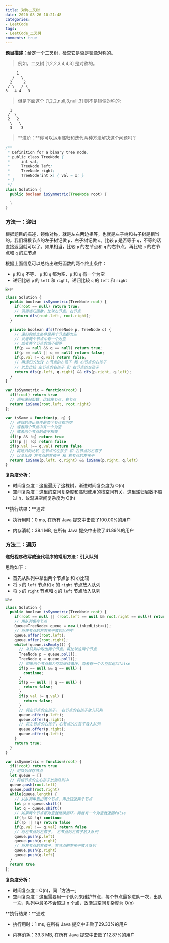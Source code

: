```yaml
---
title: 对称二叉树
date: 2020-08-26 10:21:48
categories:
- LeetCode
tags:
- LeetCode_二叉树
comments: true
---
```


[**题目描述：**](https://leetcode-cn.com/problems/symmetric-tree/submissions/)给定一个二叉树，检查它是否是镜像对称的。

> 例如，二叉树 [1,2,2,3,4,4,3] 是对称的。
```
     1
   /   \
  2     2
 / \   / \
3   4 4   3
```
> 但是下面这个 [1,2,2,null,3,null,3] 则不是镜像对称的:
```
  1
 /  \
 2   2
  \   \
  3    3
```
>**进阶：**你可以运用递归和迭代两种方法解决这个问题吗？

<!-- more -->

```java
/**
 * Definition for a binary tree node.
 * public class TreeNode {
 *     int val;
 *     TreeNode left;
 *     TreeNode right;
 *     TreeNode(int x) { val = x; }
 * }
 */
class Solution {
  public boolean isSymmetric(TreeNode root) {

  }
}
```



### 方法一：递归

根据题目的描述，镜像对称，就是左右两边相等，也就是左子树和右子树是相当的。我们将根节点的左子树记做 `p`，右子树记做 `q`。比较 `p` 是否等于 `q`，不等的话直接返回就可以了。如果相当，比较 `p` 的左节点和 `q` 的右节点，再比较 `p` 的右节点和 `q` 的左节点



根据上面信息可以总结出递归函数的两个终止条件：

- `p` 和 `q` 不等、 `p` 和 `q` 都为空、`p` 和 `q` 有一个为空
- 递归比较 `p` 的 `left` 和 `right`，递归比较 `q` 的 `left` 和 `right`

<img src="https://pic.leetcode-cn.com/2449af8862537df2cbbc45a07764415c1a10769677c822fa271ea7447c8fa128-2.gif" alt="2.gif" style="zoom: 50%;" />

```js
class Solution {
  public boolean isSymmetric(TreeNode root) {
    if(root == null) return true;
    // 调用递归函数，比较左节点，右节点
    return dfs(root.left, root.right);
  }

  private boolean dfs(TreeNode p, TreeNode q) {
    // 递归的终止条件是两个节点都为空
    // 或者两个节点中有一个为空
    // 或者两个节点的值不相等
    if(p == null && q == null) return true;
    if(p == null || q == null) return false;
    if(p.val != q.val) return false;
    // 再递归的比较 左节点的左孩子 和 右节点的右孩子
    // 以及比较 左节点的右孩子 和 右节点的左孩子
    return dfs(p.left, q.right) && dfs(p.right, q.left);
  }
}

var isSymmetric = function(root) {
  if(!root) return true
  // 调用递归函数，比较左节点，右节点
  return isSame(root.left, root.right)
};

var isSame = function(p, q) {
  // 递归的终止条件是两个节点都为空
  // 或者两个节点中有一个为空
  // 或者两个节点的值不相等
  if(!p && !q) return true
  if(!p || !q) return false
  if(p.val !== q.val) return false
  // 再递归的比较 左节点的左孩子 和 右节点的右孩子
  // 以及比较 左节点的右孩子 和 右节点的左孩子
  return isSame(p.left, q.right) && isSame(p.right, q.left)
}
```

**复杂度分析：**

- 时间复杂度：这里遍历了这棵树，渐进时间复杂度为 O(n)
- 空间复杂度：这里的空间复杂度和递归使用的栈空间有关，这里递归层数不超过 h，故渐进空间复杂度为 O(h)

**执行结果：**通过

- 执行用时：0 ms, 在所有 Java 提交中击败了100.00%的用户

- 内存消耗：38.1 MB, 在所有 Java 提交中击败了41.89%的用户



### 方法二：遍历

**递归程序改写成迭代程序的常用方法：引入队列**

思路如下：

- 首先从队列中拿出两个节点(`p` 和 `q`)比较
- 将 `p` 的 `left` 节点和 `q` 的 `right` 节点放入队列
- 将 `p` 的 `right` 节点和 `q` 的 `left` 节点放入队列

<img src="https://pic.leetcode-cn.com/45a663b08efaa14193d63ef63ae3d1d130807467d13707f584906ad3af4adc36-1.gif" alt="1.gif" style="zoom:50%;" />

```js
class Solution {
  public boolean isSymmetric(TreeNode root) {
    if(root == null || (root.left == null && root.right == null)) return true;
    // 用队列保存节点
    Queue<TreeNode> queue = new LinkedList<>();
    // 将根节点的左右孩子放到队列中
    queue.offer(root.left);
    queue.offer(root.right);
    while(!queue.isEmpty()) {
      // 从队列中取出两个节点，再比较这两个节点
      TreeNode p = queue.poll();
      TreeNode q = queue.poll();
      // 如果两个节点都为空就继续循环，两者有一个为空就返回false
      if(p == null && q == null) {
        continue;
      }
      if(p == null || q == null) {
        return false;
      }
      if(p.val != q.val) {
        return false;
      }
      // 将左节点的左孩子， 右节点的右孩子放入队列
      queue.offer(p.left);
      queue.offer(q.right);
      // 将左节点的右孩子，右节点的左孩子放入队列
      queue.offer(p.right);
      queue.offer(q.left);
    }
    return true;
  }
}

var isSymmetric = function(root) {
  if(!root) return true
  // 用队列保存节点
  let queue = []
  // 将根节点的左右孩子放到队列中
  queue.push(root.left)
  queue.push(root.right)
  while(queue.length) {
    // 从队列中取出两个节点，再比较这两个节点
    let p = queue.shift()
    let q = queue.shift()
    // 如果两个节点都为空就继续循环，两者有一个为空就返回false
    if(!p && !q) continue
    if(!p || !q) return false
    if(p.val !== q.val) return false
    // 将左节点的左孩子， 右节点的右孩子放入队列
    queue.push(p.left)
    queue.push(q.right)
    // 将左节点的右孩子，右节点的左孩子放入队列
    queue.push(p.right)
    queue.push(q.left)
  }
  return true
};
```

**复杂度分析：**

- 时间复杂度：O(n)，同「方法一」
- 空间复杂度：这里需要用一个队列来维护节点，每个节点最多进队一次，出队一次，队列中最多不会超过 n 个点，故渐进空间复杂度为 O(n)

**执行结果：**通过

- 执行用时：1 ms, 在所有 Java 提交中击败了29.33%的用户

- 内存消耗：39.3 MB, 在所有 Java 提交中击败了12.87%的用户


